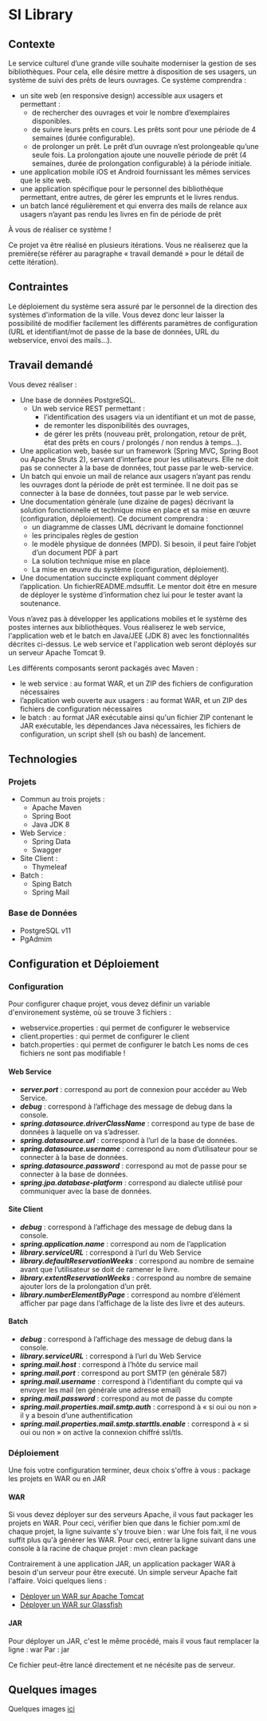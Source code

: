 # SI Library 

## Contexte

Le service culturel d’une grande ville souhaite moderniser la gestion de ses bibliothèques. Pour cela, elle désire mettre à disposition de ses usagers, un système de suivi des prêts de leurs ouvrages.
Ce système comprendra :
- un site web (en responsive design) accessible aux usagers et permettant :
  - de rechercher des ouvrages et voir le nombre d’exemplaires disponibles.
  - de suivre leurs prêts en cours. Les prêts sont pour une période de 4 semaines (durée configurable).
  - de prolonger un prêt. Le prêt d’un ouvrage n’est prolongeable qu’une seule fois. La prolongation ajoute une nouvelle période de prêt (4 semaines, durée de prolongation configurable) à la période initiale.
- une application mobile iOS et Android fournissant les mêmes services que le site web.
- une application spécifique pour le personnel des bibliothèque permettant, entre autres, de gérer les emprunts et le livres rendus.
- un batch lancé régulièrement et qui enverra des mails de relance aux usagers n’ayant pas rendu les livres en fin de période de prêt

À vous de réaliser ce système !

Ce projet va être réalisé en plusieurs itérations. Vous ne réaliserez que la première(se référer au paragraphe « travail demandé » pour le
détail de cette itération).

## Contraintes
Le déploiement du système sera assuré par le personnel de la direction des systèmes d'information de la ville. Vous devez donc leur laisser la possibilité de modifier facilement les différents paramètres de configuration (URL et identifiant/mot de passe de la base de données, URL du webservice, envoi des mails...).

## Travail demandé
Vous devez réaliser :
- Une base de données PostgreSQL.
  - Un web service REST permettant :
    - l’identification des usagers via un identifiant et un mot de passe,
    - de remonter les disponibilités des ouvrages,
    - de gérer les prêts (nouveau prêt, prolongation, retour de prêt, état des prêts en cours / prolongés / non rendus à temps...).
- Une application web, basée sur un framework (Spring MVC, Spring Boot ou Apache Struts 2), servant d’interface pour les utilisateurs. Elle ne doit pas se connecter à la base de données, tout passe par le web-service.
- Un batch qui envoie un mail de relance aux usagers n’ayant pas rendu les ouvrages dont la période de prêt est terminée. Il ne doit pas se connecter à la base de données, tout passe par le web service.
- Une documentation générale (une dizaine de pages) décrivant la solution fonctionnelle et technique mise en place et sa mise en œuvre (configuration, déploiement). Ce document comprendra :
  - un diagramme de classes UML décrivant le domaine fonctionnel
  - les principales règles de gestion
  - le modèle physique de données (MPD). Si besoin, il peut faire l’objet d’un document PDF à part
  - La solution technique mise en place
  - La mise en œuvre du système (configuration, déploiement).
- Une documentation succincte expliquant comment déployer l’application. Un fichierREADME.mdsuffit. Le mentor doit être en mesure de déployer le système d’information chez lui pour le tester avant la soutenance.

Vous n’avez pas à développer les applications mobiles et le système des postes internes aux bibliothèques. Vous réaliserez le web service, l'application web et le batch en Java/JEE (JDK 8) avec les fonctionnalités décrites ci-dessus. Le web service et l'application web seront déployés sur un serveur Apache Tomcat 9.

Les différents composants seront packagés avec Maven :
- le web service : au format WAR, et un ZIP des fichiers de configuration nécessaires
- l’application web ouverte aux usagers : au format WAR, et un ZIP des fichiers de configuration nécessaires
- le batch : au format JAR exécutable ainsi qu'un fichier ZIP contenant le JAR exécutable, les dépendances Java nécessaires, les fichiers de configuration, un script shell (sh ou bash) de lancement.

## Technologies

### Projets
- Commun au trois projets :
  - Apache Maven
  - Spring Boot
  - Java JDK 8
- Web Service :
  - Spring Data
  - Swagger
- Site Client :
  - Thymeleaf
- Batch :
  - Sping Batch
  - Spring Mail

### Base de Données
- PostgreSQL v11
- PgAdmim

## Configuration et Déploiement

### Configuration
Pour configurer chaque projet, vous devez définir un variable d'environement système, où se trouve 3 fichiers :
- webservice.properties : qui permet de configurer le webservice
- client.properties : qui permet de configurer le client
- batch.properties : qui permet de configurer le batch
Les noms de ces fichiers ne sont pas modifiable !

#### Web Service
- ***server.port*** : correspond au port de connexion pour accéder au Web Service.
- ***debug*** : correspond à l’affichage des message de debug dans la console.
- ***spring.datasource.driverClassName*** : correspond au type de base de données à laquelle on va s’adresser.
- ***spring.datasource.url*** : correspond à l’url de la base de données.
- ***spring.datasource.username*** : correspond au nom d’utilisateur pour se connecter à la base de données.
- ***spring.datasource.password*** : correspond au mot de passe pour se connecter à la base de données.
- ***spring.jpa.database-platform*** : correspond au dialecte utilisé pour communiquer avec la base de données.

#### Site Client
- ***debug*** : correspond à l’affichage des message de debug dans la console.
- ***spring.application.name*** : correspond au nom de l’application
- ***library.serviceURL*** : correspond à l’url du Web Service
- ***library.defaultReservationWeeks*** : correspond au nombre de semaine avant que l’utilisateur se doit de ramener le livre. 
- ***library.extentReservationWeeks*** : correspond au nombre de semaine ajouter lors de la prolongation d’un prêt.
- ***library.numberElementByPage*** : correspond au nombre d’élément afficher par page dans l’affichage de la liste des livre et des auteurs.

#### Batch
- ***debug*** : correspond à l’affichage des message de debug dans la console.
- ***library.serviceURL*** : correspond à l’url du Web Service
- ***spring.mail.host*** : correspond à l’hôte du service mail
- ***spring.mail.port*** : correspond au port SMTP (en générale 587)
- ***spring.mail.username*** : correspond à l’identifiant du compte qui va envoyer les mail (en générale une adresse email)
- ***spring.mail.password*** : correspond au mot de passe du compte
- ***spring.mail.properties.mail.smtp.auth*** : correspond à « si oui ou non » il y a besoin d’une authentification
- ***spring.mail.properties.mail.smtp.starttls.enable*** : correspond à « si oui ou non » on active la connexion chiffré ssl/tls.  

### Déploiement
Une fois votre configuration terminer, deux choix s'offre à vous : package les projets en WAR ou en JAR

#### WAR
Si vous devez déployer sur des serveurs Apache, il vous faut packager les projets en WAR. Pour ceci, vérifier bien que dans le fichier pom.xml de chaque projet, la ligne suivante s'y trouve bien :
  <packaging>war</packaging>
Une fois fait, il ne vous suffit plus qu'à générer les WAR. Pour ceci, entrer la ligne suivant dans une console à la racine de chaque projet :
  mvn clean package

Contrairement à une application JAR, un application packager WAR à besoin d'un serveur pour être executé. Un simple serveur Apache fait l'affaire. Voici quelques liens :
- [Déployer un WAR sur Apache Tomcat](https://www.developper-jeux-video.com/deployer-fichier-war-tomcat/)
- [Déployer un WAR sur Glassfish](https://dzone.com/articles/how-deploy-war-file-using)

#### JAR
Pour déployer un JAR, c'est le même procédé, mais il vous faut remplacer la ligne :
  <packaging>war</packaging>
Par :
  <packaging>jar</packaging>

Ce fichier peut-être lancé directement et ne nécésite pas de serveur.

## Quelques images

Quelques images [ici](https://imgur.com/a/2Jz3FO8)
